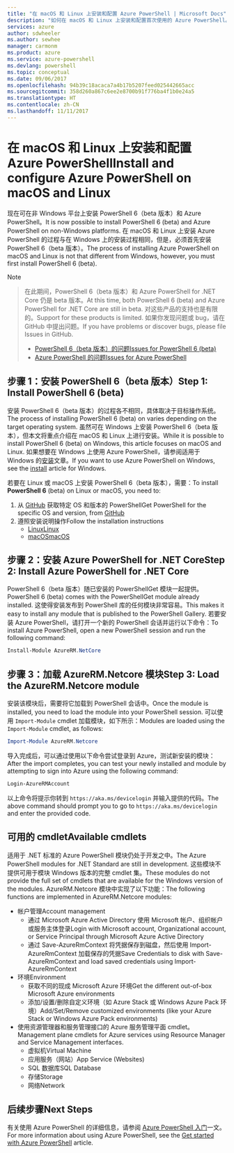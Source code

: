 ```yaml
---
title: "在 macOS 和 Linux 上安装和配置 Azure PowerShell | Microsoft Docs"
description: "如何在 macOS 和 Linux 上安装和配置首次使用的 Azure PowerShell。"
services: azure
author: sdwheeler
ms.author: sewhee
manager: carmonm
ms.product: azure
ms.service: azure-powershell
ms.devlang: powershell
ms.topic: conceptual
ms.date: 09/06/2017
ms.openlocfilehash: 94b39c18acaca7a4b17b5207feed025442665acc
ms.sourcegitcommit: 358d260a867c6ee2e8700b91f776ba4f1b0e24a5
ms.translationtype: HT
ms.contentlocale: zh-CN
ms.lasthandoff: 11/11/2017
---
```

# <a name="install-and-configure-azure-powershell-on-macos-and-linux"></a><span data-ttu-id="b3e59-103">在 macOS 和 Linux 上安装和配置 Azure PowerShell</span><span class="sxs-lookup"><span data-stu-id="b3e59-103">Install and configure Azure PowerShell on macOS and Linux</span></span>

<span data-ttu-id="b3e59-104">现在可在非 Windows 平台上安装 PowerShell 6（beta 版本）和 Azure PowerShell。</span><span class="sxs-lookup"><span data-stu-id="b3e59-104">It is now possible to install PowerShell 6 (beta) and Azure PowerShell on non-Windows platforms.</span></span>
<span data-ttu-id="b3e59-105">在 macOS 和 Linux 上安装 Azure PowerShell 的过程与在 Windows 上的安装过程相同，但是，必须首先安装 PowerShell 6（beta 版本）。</span><span class="sxs-lookup"><span data-stu-id="b3e59-105">The process of installing Azure PowerShell on macOS and Linux is not that different from Windows, however, you must first install PowerShell 6 (beta).</span></span>

> [!NOTE]

> <span data-ttu-id="b3e59-106">在此期间，PowerShell 6（beta 版本）和 Azure PowerShell for .NET Core 仍是 beta 版本。</span><span class="sxs-lookup"><span data-stu-id="b3e59-106">At this time, both PowerShell 6 (beta) and Azure PowerShell for .NET Core are still in beta.</span></span>
> <span data-ttu-id="b3e59-107">对这些产品的支持也是有限的。</span><span class="sxs-lookup"><span data-stu-id="b3e59-107">Support for these products is limited.</span></span> <span data-ttu-id="b3e59-108">如果你发现问题或 bug，请在 GitHub 中提出问题。</span><span class="sxs-lookup"><span data-stu-id="b3e59-108">If you have problems or discover bugs, please file Issues in GitHub.</span></span>
>
> * [<span data-ttu-id="b3e59-109">PowerShell 6（beta 版本）的问题</span><span class="sxs-lookup"><span data-stu-id="b3e59-109">Issues for PowerShell 6 (beta)</span></span>](https://github.com/PowerShell/PowerShell/issues)
> * [<span data-ttu-id="b3e59-110">Azure PowerShell 的问题</span><span class="sxs-lookup"><span data-stu-id="b3e59-110">Issues for Azure PowerShell</span></span>](https://github.com/azure/azure-docs-powershell/issues)

## <a name="step-1-install-powershell-6-beta"></a><span data-ttu-id="b3e59-111">步骤 1：安装 PowerShell 6（beta 版本）</span><span class="sxs-lookup"><span data-stu-id="b3e59-111">Step 1: Install PowerShell 6 (beta)</span></span>

<span data-ttu-id="b3e59-112">安装 PowerShell 6（beta 版本）的过程各不相同，具体取决于目标操作系统。</span><span class="sxs-lookup"><span data-stu-id="b3e59-112">The process of installing PowerShell 6 (beta) on varies depending on the target operating system.</span></span>
<span data-ttu-id="b3e59-113">虽然可在 Windows 上安装 PowerShell 6（beta 版本），但本文将重点介绍在 macOS 和 Linux 上进行安装。</span><span class="sxs-lookup"><span data-stu-id="b3e59-113">While it is possible to install PowerShell 6 (beta) on Windows, this article focuses on macOS and Linux.</span></span> <span data-ttu-id="b3e59-114">如果想要在 Windows 上使用 Azure PowerShell，请参阅适用于 Windows 的[安装](./install-azurerm-ps.md)文章。</span><span class="sxs-lookup"><span data-stu-id="b3e59-114">If you want to use Azure PowerShell on Windows, see the [install](./install-azurerm-ps.md) article for Windows.</span></span>

<span data-ttu-id="b3e59-115">若要在 Linux 或 macOS 上安装 PowerShell 6（beta 版本），需要：</span><span class="sxs-lookup"><span data-stu-id="b3e59-115">To install **PowerShell 6** (beta) on Linux or macOS, you need to:</span></span>

1. <span data-ttu-id="b3e59-116">从 [GitHub](https://github.com/powershell/powershell#get-powershell) 获取特定 OS 和版本的 PowerShell</span><span class="sxs-lookup"><span data-stu-id="b3e59-116">Get PowerShell for the specific OS and version, from [GitHub](https://github.com/powershell/powershell#get-powershell)</span></span>
2. <span data-ttu-id="b3e59-117">遵照安装说明操作</span><span class="sxs-lookup"><span data-stu-id="b3e59-117">Follow the installation instructions</span></span>
   - [<span data-ttu-id="b3e59-118">Linux</span><span class="sxs-lookup"><span data-stu-id="b3e59-118">Linux</span></span>](https://github.com/PowerShell/PowerShell/blob/master/docs/installation/linux.md)
   - [<span data-ttu-id="b3e59-119">macOS</span><span class="sxs-lookup"><span data-stu-id="b3e59-119">macOS</span></span>](https://github.com/PowerShell/PowerShell/blob/master/docs/installation/linux.md#macos-1012)

## <a name="step-2-install-azure-powershell-for-net-core"></a><span data-ttu-id="b3e59-120">步骤 2：安装 Azure PowerShell for .NET Core</span><span class="sxs-lookup"><span data-stu-id="b3e59-120">Step 2: Install Azure PowerShell for .NET Core</span></span>

<span data-ttu-id="b3e59-121">PowerShell 6（beta 版本）随已安装的 PowerShellGet 模块一起提供。</span><span class="sxs-lookup"><span data-stu-id="b3e59-121">PowerShell 6 (beta) comes with the PowerShellGet module already installed.</span></span> <span data-ttu-id="b3e59-122">这使得安装发布到 PowerShell 库的任何模块非常容易。</span><span class="sxs-lookup"><span data-stu-id="b3e59-122">This makes it easy to install any module that is published to the PowerShell Gallery.</span></span> <span data-ttu-id="b3e59-123">若要安装 Azure PowerShell，请打开一个新的 PowerShell 会话并运行以下命令：</span><span class="sxs-lookup"><span data-stu-id="b3e59-123">To install Azure PowerShell, open a new PowerShell session and run the following command:</span></span>

```powershell
Install-Module AzureRM.NetCore
```

## <a name="step-3-load-the-azurermnetcore-module"></a><span data-ttu-id="b3e59-124">步骤 3：加载 AzureRM.Netcore 模块</span><span class="sxs-lookup"><span data-stu-id="b3e59-124">Step 3: Load the AzureRM.Netcore module</span></span>

<span data-ttu-id="b3e59-125">安装该模块后，需要将它加载到 PowerShell 会话中。</span><span class="sxs-lookup"><span data-stu-id="b3e59-125">Once the module is installed, you need to load the module into your PowerShell session.</span></span> <span data-ttu-id="b3e59-126">可以使用 `Import-Module` cmdlet 加载模块，如下所示：</span><span class="sxs-lookup"><span data-stu-id="b3e59-126">Modules are loaded using the `Import-Module` cmdlet, as follows:</span></span>

```powershell
Import-Module AzureRM.Netcore
```

<span data-ttu-id="b3e59-127">导入完成后，可以通过使用以下命令尝试登录到 Azure，测试新安装的模块：</span><span class="sxs-lookup"><span data-stu-id="b3e59-127">After the import completes, you can test your newly installed and module by attempting to sign into Azure using the following command:</span></span>

```powershell
Login-AzureRMAccount
```

<span data-ttu-id="b3e59-128">以上命令将提示你转到 `https://aka.ms/devicelogin` 并输入提供的代码。</span><span class="sxs-lookup"><span data-stu-id="b3e59-128">The above command should prompt you to go to `https://aka.ms/devicelogin` and enter the provided code.</span></span>

## <a name="available-cmdlets"></a><span data-ttu-id="b3e59-129">可用的 cmdlet</span><span class="sxs-lookup"><span data-stu-id="b3e59-129">Available cmdlets</span></span>

<span data-ttu-id="b3e59-130">适用于 .NET 标准的 Azure PowerShell 模块仍处于开发之中。</span><span class="sxs-lookup"><span data-stu-id="b3e59-130">The Azure PowerShell modules for .NET Standard are still in development.</span></span> <span data-ttu-id="b3e59-131">这些模块不提供可用于模块 Windows 版本的完整 cmdlet 集。</span><span class="sxs-lookup"><span data-stu-id="b3e59-131">These modules do not provide the full set of cmdlets that are available for the Windows version of the modules.</span></span> <span data-ttu-id="b3e59-132">AzureRM.Netcore 模块中实现了以下功能：</span><span class="sxs-lookup"><span data-stu-id="b3e59-132">The following functions are implemented in AzureRM.Netcore modules:</span></span>

* <span data-ttu-id="b3e59-133">帐户管理</span><span class="sxs-lookup"><span data-stu-id="b3e59-133">Account management</span></span>
  - <span data-ttu-id="b3e59-134">通过 Microsoft Azure Active Directory 使用 Microsoft 帐户、组织帐户或服务主体登录</span><span class="sxs-lookup"><span data-stu-id="b3e59-134">Login with Microsoft account, Organizational account, or Service Principal through Microsoft Azure Active Directory</span></span>
  - <span data-ttu-id="b3e59-135">通过 Save-AzureRmContext 将凭据保存到磁盘，然后使用 Import-AzureRmContext 加载保存的凭据</span><span class="sxs-lookup"><span data-stu-id="b3e59-135">Save Credentials to disk with Save-AzureRmContext and load saved credentials using Import-AzureRmContext</span></span>
* <span data-ttu-id="b3e59-136">环境</span><span class="sxs-lookup"><span data-stu-id="b3e59-136">Environment</span></span>
  - <span data-ttu-id="b3e59-137">获取不同的现成 Microsoft Azure 环境</span><span class="sxs-lookup"><span data-stu-id="b3e59-137">Get the different out-of-box Microsoft Azure environments</span></span>
  - <span data-ttu-id="b3e59-138">添加/设置/删除自定义环境（如 Azure Stack 或 Windows Azure Pack 环境）</span><span class="sxs-lookup"><span data-stu-id="b3e59-138">Add/Set/Remove customized environments (like your Azure Stack or Windows Azure Pack environments)</span></span>
* <span data-ttu-id="b3e59-139">使用资源管理器和服务管理接口的 Azure 服务管理平面 cmdlet。</span><span class="sxs-lookup"><span data-stu-id="b3e59-139">Management plane cmdlets for Azure services using Resource Manager and Service Management interfaces.</span></span>
  - <span data-ttu-id="b3e59-140">虚拟机</span><span class="sxs-lookup"><span data-stu-id="b3e59-140">Virtual Machine</span></span>
  - <span data-ttu-id="b3e59-141">应用服务（网站）</span><span class="sxs-lookup"><span data-stu-id="b3e59-141">App Service (Websites)</span></span>
  - <span data-ttu-id="b3e59-142">SQL 数据库</span><span class="sxs-lookup"><span data-stu-id="b3e59-142">SQL Database</span></span>
  - <span data-ttu-id="b3e59-143">存储</span><span class="sxs-lookup"><span data-stu-id="b3e59-143">Storage</span></span>
  - <span data-ttu-id="b3e59-144">网络</span><span class="sxs-lookup"><span data-stu-id="b3e59-144">Network</span></span>

## <a name="next-steps"></a><span data-ttu-id="b3e59-145">后续步骤</span><span class="sxs-lookup"><span data-stu-id="b3e59-145">Next Steps</span></span>

<span data-ttu-id="b3e59-146">有关使用 Azure PowerShell 的详细信息，请参阅 [Azure PowerShell 入门](get-started-azureps.md)一文。</span><span class="sxs-lookup"><span data-stu-id="b3e59-146">For more information about using Azure PowerShell, see the [Get started with Azure PowerShell](get-started-azureps.md) article.</span></span>
